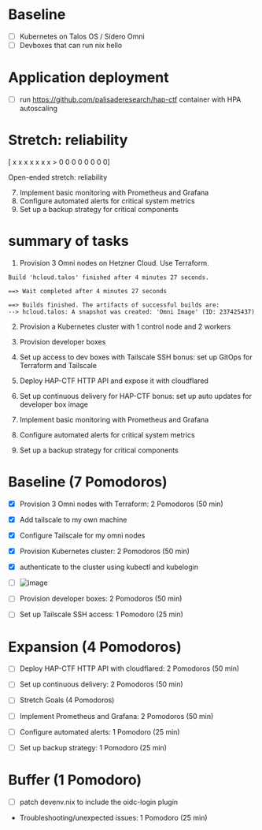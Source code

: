 # Baseline

- [ ] Kubernetes on Talos OS / Sidero Omni
- [ ] Devboxes that can run nix hello

# Application deployment

- [ ] run https://github.com/palisaderesearch/hap-ctf container with HPA
      autoscaling

# Stretch: reliability


[ x  x  x  x  x  x  x  >  0  0  0  0  0  0  0  0]

Open-ended stretch: reliability

7. Implement basic monitoring with Prometheus and Grafana
8. Configure automated alerts for critical system metrics
9. Set up a backup strategy for critical components

# summary of tasks

1. Provision 3 Omni nodes on Hetzner Cloud. Use Terraform.

```
Build 'hcloud.talos' finished after 4 minutes 27 seconds.

==> Wait completed after 4 minutes 27 seconds

==> Builds finished. The artifacts of successful builds are:
--> hcloud.talos: A snapshot was created: 'Omni Image' (ID: 237425437)
```

2. Provision a Kubernetes cluster with 1 control node and 2 workers
3. Provision developer boxes
4. Set up access to dev boxes with Tailscale SSH bonus: set up GitOps for
   Terraform and Tailscale

5. Deploy HAP-CTF HTTP API and expose it with cloudflared
6. Set up continuous delivery for HAP-CTF bonus: set up auto updates for
   developer box image

7. Implement basic monitoring with Prometheus and Grafana
8. Configure automated alerts for critical system metrics
9. Set up a backup strategy for critical components

# Baseline (7 Pomodoros)

- [x] Provision 3 Omni nodes with Terraform: 2 Pomodoros (50 min)
- [x] Add tailscale to my own machine
- [x] Configure Tailscale for my omni nodes
- [x] Provision Kubernetes cluster: 2 Pomodoros (50 min)
- [x] authenticate to the cluster using kubectl and kubelogin
- [ ] ![image](https://github.com/user-attachments/assets/6f82d488-5283-4ae1-8694-1db74db962d2)

- [ ] Provision developer boxes: 2 Pomodoros (50 min)
- [ ] Set up Tailscale SSH access: 1 Pomodoro (25 min)

# Expansion (4 Pomodoros)

- [ ] Deploy HAP-CTF HTTP API with cloudflared: 2 Pomodoros (50 min)
- [ ] Set up continuous delivery: 2 Pomodoros (50 min)

- [ ] Stretch Goals (4 Pomodoros)

- [ ] Implement Prometheus and Grafana: 2 Pomodoros (50 min)
- [ ] Configure automated alerts: 1 Pomodoro (25 min)
- [ ] Set up backup strategy: 1 Pomodoro (25 min)

# Buffer (1 Pomodoro)

- [ ] patch devenv.nix to include the oidc-login plugin
- Troubleshooting/unexpected issues: 1 Pomodoro (25 min)
